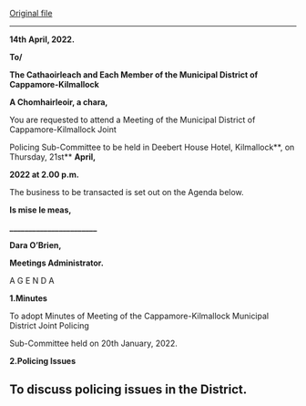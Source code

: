 [Original file](https://www.limerick.ie/sites/default/files/media/documents/2022-04/agenda-for-april-2022-jpc-sub-committee-mtg.pdf)

---
**14th** **April, 2022.**

**To/**

**The Cathaoirleach and Each Member of the Municipal District of Cappamore-Kilmallock**

**A Chomhairleoir, a chara,**

You are requested to attend a Meeting of the Municipal District of Cappamore-Kilmallock Joint

Policing Sub-Committee to be held in Deebert House Hotel, Kilmallock**, on Thursday, 21st** **April,**

**2022 at 2.00 p.m.**

The business to be transacted is set out on the Agenda below.

**Is mise le meas,**

**\_\_\_\_\_\_\_\_\_\_\_\_\_\_\_\_\_\_\_\_\_\_\_**

**Dara O’Brien,**

**Meetings Administrator.**

A G E N D A

**1.Minutes**

To adopt Minutes of Meeting of the Cappamore-Kilmallock Municipal District Joint Policing

Sub-Committee held on 20th January, 2022.

**2.Policing Issues**

To discuss policing issues in the District.
---
